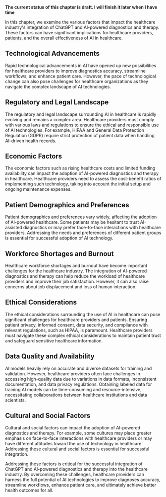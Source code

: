 **The current status of this chapter is draft. I will finish it later when I have time**

In this chapter, we examine the various factors that impact the healthcare industry's integration of ChatGPT and AI-powered diagnostics and therapy. These factors can have significant implications for healthcare providers, patients, and the overall effectiveness of AI in healthcare.

Technological Advancements
--------------------------

Rapid technological advancements in AI have opened up new possibilities for healthcare providers to improve diagnostics accuracy, streamline workflows, and enhance patient care. However, the pace of technological change can also pose challenges for healthcare organizations as they navigate the complex landscape of AI technologies.

Regulatory and Legal Landscape
------------------------------

The regulatory and legal landscape surrounding AI in healthcare is rapidly evolving and remains a complex area. Healthcare providers must comply with various laws and regulations to ensure the ethical and responsible use of AI technologies. For example, HIPAA and General Data Protection Regulation (GDPR) require strict protection of patient data when handling AI-driven health records.

Economic Factors
----------------

The economic factors such as rising healthcare costs and limited funding availability can impact the adoption of AI-powered diagnostics and therapy in healthcare. Healthcare providers need to assess the cost-benefit ratios of implementing such technology, taking into account the initial setup and ongoing maintenance expenses.

Patient Demographics and Preferences
------------------------------------

Patient demographics and preferences vary widely, affecting the adoption of AI-powered healthcare. Some patients may be hesitant to trust AI-assisted diagnostics or may prefer face-to-face interactions with healthcare providers. Addressing the needs and preferences of different patient groups is essential for successful adoption of AI technology.

Workforce Shortages and Burnout
-------------------------------

Healthcare workforce shortages and burnout have become important challenges for the healthcare industry. The integration of AI-powered diagnostics and therapy can help reduce the workload of healthcare providers and improve their job satisfaction. However, it can also raise concerns about job displacement and loss of human interaction.

Ethical Considerations
----------------------

The ethical considerations surrounding the use of AI in healthcare can pose significant challenges for healthcare providers and patients. Ensuring patient privacy, informed consent, data security, and compliance with relevant regulations, such as HIPAA, is paramount. Healthcare providers must navigate these complex ethical considerations to maintain patient trust and safeguard sensitive healthcare information.

Data Quality and Availability
-----------------------------

AI models heavily rely on accurate and diverse datasets for training and validation. However, healthcare providers often face challenges in accessing high-quality data due to variations in data formats, inconsistent documentation, and data privacy regulations. Obtaining labeled data for training AI models can be time-consuming and resource-intensive, necessitating collaborations between healthcare institutions and data scientists.

Cultural and Social Factors
---------------------------

Cultural and social factors can impact the adoption of AI-powered diagnostics and therapy. For example, some cultures may place greater emphasis on face-to-face interactions with healthcare providers or may have different attitudes toward the use of technology in healthcare. Addressing these cultural and social factors is essential for successful integration.

Addressing these factors is critical for the successful integration of ChatGPT and AI-powered diagnostics and therapy into the healthcare industry. By overcoming these challenges, healthcare providers can harness the full potential of AI technologies to improve diagnoses accuracy, streamline workflows, enhance patient care, and ultimately achieve better health outcomes for all.
